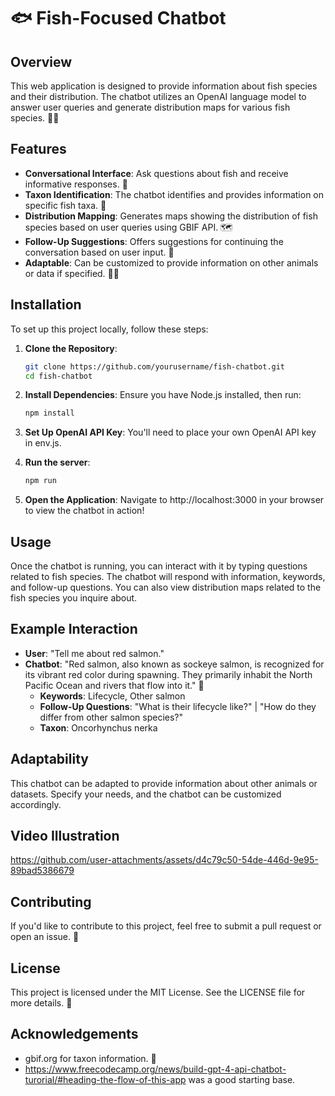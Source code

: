 # 🐟 Fish-Focused Chatbot

## Overview

This web application is designed to provide information about fish species and their distribution. The chatbot utilizes an OpenAI language model to answer user queries and generate distribution maps for various fish species. 🌊🐠

## Features

- **Conversational Interface**: Ask questions about fish and receive informative responses. 💬
- **Taxon Identification**: The chatbot identifies and provides information on specific fish taxa. 🦈
- **Distribution Mapping**: Generates maps showing the distribution of fish species based on user queries using GBIF API. 🗺️
- **Follow-Up Suggestions**: Offers suggestions for continuing the conversation based on user input. 🔄
- **Adaptable**: Can be customized to provide information on other animals or data if specified. 🦋🐾

## Installation

To set up this project locally, follow these steps:

1. **Clone the Repository**:
   ```bash
   git clone https://github.com/yourusername/fish-chatbot.git
   cd fish-chatbot
   ```
2. **Install Dependencies**: Ensure you have Node.js installed, then run:
   ```bash
   npm install
   ```

3. **Set Up OpenAI API Key**: You'll need to place your own OpenAI API key in env.js. 
   
4. **Run the server**:
   ```bash
   npm run
   ```   
5. **Open the Application**: Navigate to http://localhost:3000 in your browser to view the chatbot in action! 

## Usage

Once the chatbot is running, you can interact with it by typing questions related to fish species. The chatbot will respond with information, keywords, and follow-up questions. You can also view distribution maps related to the fish species you inquire about. 

## Example Interaction

- **User**: "Tell me about red salmon."  
- **Chatbot**: "Red salmon, also known as sockeye salmon, is recognized for its vibrant red color during spawning. They primarily inhabit the North Pacific Ocean and rivers that flow into it." 🌊 
  - **Keywords**: Lifecycle, Other salmon
  - **Follow-Up Questions**: "What is their lifecycle like?" | "How do they differ from other salmon species?"   
  - **Taxon**: Oncorhynchus nerka    

## Adaptability

This chatbot can be adapted to provide information about other animals or datasets. Specify your needs, and the chatbot can be customized accordingly. 

## Video Illustration

https://github.com/user-attachments/assets/d4c79c50-54de-446d-9e95-89bad5386679

## Contributing

If you'd like to contribute to this project, feel free to submit a pull request or open an issue. 🙌

## License

This project is licensed under the MIT License. See the LICENSE file for more details. 📜

## Acknowledgements

- gbif.org for taxon information. 🌿
- https://www.freecodecamp.org/news/build-gpt-4-api-chatbot-turorial/#heading-the-flow-of-this-app was a good starting base.
